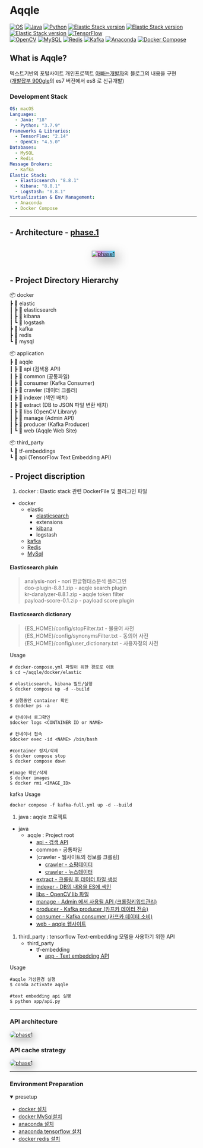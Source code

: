 # Aqqle 
[![OS](https://img.shields.io/badge/macOS-Monterey-000000?style=flat&logo=apple)]()
[![Java](https://img.shields.io/badge/Java-18-007396?style=flat&logo=openjdk)]()
[![Python](https://img.shields.io/badge/Python-3.7.9-3776AB?style=flat&logo=python)]()
[![Elastic Stack version](https://img.shields.io/badge/Elasticsearch-8.8.1-00bfb3?style=flat&logo=elastic-stack)]()
[![Elastic Stack version](https://img.shields.io/badge/kibana-8.8.1-00bfb3?style=flat&logo=elastic-stack)]()
[![Elastic Stack version](https://img.shields.io/badge/logstash-8.8.1-00bfb3?style=flat&logo=elastic-stack)]()
[![TensorFlow](https://img.shields.io/badge/TensorFlow-2.14-FF6F00?style=flat&logo=tensorflow)]()  
[![OpenCV](https://img.shields.io/badge/OpenCV-4.5.0-5C3EE8?style=flat&logo=opencv)]()
[![MySQL](https://img.shields.io/badge/MySQL-8.0-4479A1?style=flat&logo=mysql)]()
[![Redis](https://img.shields.io/badge/Redis-7.0-DC382D?style=flat&logo=redis)]()
[![Kafka](https://img.shields.io/badge/Apache%20Kafka-3.5-231F20?style=flat&logo=apache-kafka)]()
[![Anaconda](https://img.shields.io/badge/Anaconda-2023.07-44A833?style=flat&logo=anaconda)]() 
[![Docker Compose](https://img.shields.io/badge/Docker%20Compose-1.29.2-2496ED?style=flat&logo=docker)]()
## What is Aqqle?
텍스트기반의 포털사이트 개인프로젝트 
[아빠는개발자](https://father-lys.tistory.com/category/Aqqle)의 블로그의 내용을 구현  
([개발잡부 900gle](https://ldh-6019.tistory.com/)의 es7 버전에서 es8 로 신규개발)  

### Development Stack

```yaml
OS: macOS
Languages:
  - Java: "18"
  - Python: "3.7.9"
Frameworks & Libraries:
  - TensorFlow: "2.14"
  - OpenCV: "4.5.0"
Databases:
  - MySQL
  - Redis
Message Brokers:
  - Kafka
Elastic Stack:
  - Elasticsearch: "8.8.1"
  - Kibana: "8.8.1"
  - Logstash: "8.8.1"
Virtualization & Env Management:
  - Anaconda
  - Docker Compose
```

---

## - Architecture - [phase.1](https://father-lys.tistory.com/20)
<a href="https://father-lys.tistory.com/53" style="display: block; text-align: center;">
  <img src="https://img1.daumcdn.net/thumb/R1280x0/?scode=mtistory2&fname=https%3A%2F%2Fblog.kakaocdn.net%2Fdn%2F2jv52%2FbtsFRCYBS54%2FVihtdDGxZt889IlKghaUo0%2Fimg.png" 
       alt="phase1" 
       style="max-width: 100%; background: linear-gradient(to right, rgba(255, 0, 150, 0.6), rgba(0, 204, 255, 0.6)); box-shadow: 10px 10px 30px rgba(0, 0, 0, 0.4); transition: transform 0.3s ease; margin: 20px auto;">
</a>

## - Project Directory Hierarchy

📦 docker  
┣ 📂 elastic  
┃ ┣ 📂 elasticsearch  
┃ ┣ 📂 kibana  
┃ ┗ 📂 logstash  
┣ 📂 kafka  
┣ 📂 redis  
┗ 📂 mysql

📦 application  
┣ 📂 aqqle  
┃ ┣ 📂 api (검색용 API)  
┃ ┣ 📂 common (공통파일)  
┃ ┣ 📂 consumer (Kafka Consumer)  
┃ ┣ 📂 crawler (데이터 크롤러)  
┃ ┣ 📂 indexer (색인 배치)  
┃ ┣ 📂 extract (DB to JSON 파일 변환 배치)  
┃ ┣ 📂 libs (OpenCV Library)  
┃ ┣ 📂 manage (Admin API)  
┃ ┣ 📂 producer (Kafka Producer)  
┃ ┗ 📂 web (Aqqle Web Site)

📦 third_party  
┗ 📂 tf-embeddings  
┗ 📂 api (TensorFlow Text Embedding API)


## - Project discription

1. docker : Elastic stack 관련 DockerFile 및 플러그인 파일
* docker
    * elastic
        * [elasticsearch](https://ldh-6019.tistory.com/category/ElasticStack/Elasticsearch)
        * extensions
        * [kibana](https://ldh-6019.tistory.com/category/ElasticStack/Kibana)
        * logstash
    * [kafka](https://ldh-6019.tistory.com/category/Kafka)
    * [Redis](https://ldh-6019.tistory.com/category/Kafka)
    * [MySql](https://father-lys.tistory.com/70)

#### Elasticsearch pluin
>analysis-nori - nori 한글형태소분석 플러그인   
doo-plugin-8.8.1.zip - aqqle search plugin   
kr-danalyzer-8.8.1.zip - aqqle token filter    
payload-score-0.1.zip - payload score plugin
#### Elasticsearch dictionary
>{ES_HOME}/config/stopFilter.txt - 불용어 사전  
{ES_HOME}/config/synonymsFilter.txt - 동의어 사전  
{ES_HOME}/config/user_dictionary.txt - 사용자정의 사전


Usage
 ```
# docker-compose.yml 파일이 위한 경로로 이동 
$ cd ~/aqqle/docker/elastic    

# elasticsearch, kibana 빌드/실행   
$ docker compose up -d --build

# 실행중인 container 확인
$ dodcker ps -a
 
# 컨네이너 로그확인    
$docker logs <CONTAINER ID or NAME>

# 컨네이너 접속
$docker exec -id <NAME> /bin/bash

#container 정지/삭제  
$ docker compose stop
$ docker compose down

#image 확인/삭제
$ docker images
$ docker rmi <IMAGE_ID>
``` 

kafka Usage
```shell
docker compose -f kafka-full.yml up -d --build
```


1. java : aqqle 프로젝트
* java
    * aqqle : Project root
        * [api - 검색 API](https://father-lys.tistory.com/category/Java/API)
        * common - 공통파일
        * [crawler - 웹사이트의 정보를 크롤링]
          * [crawler - 쇼핑데이터](https://father-lys.tistory.com/22)
          * [crawler - 뉴스데이터](https://father-lys.tistory.com/22)
        * [extract - 크롤링 후 데이터 파일 생성](https://father-lys.tistory.com/category/Aqqle/EXTRACT)
        * [indexer - DB의 내용을 ES에 색인](https://father-lys.tistory.com/category/Aqqle/INDEXER)
        * [libs - OpenCV lib 파일](https://ldh-6019.tistory.com/category/OpneCV)
        * [manage - Admin 에서 사용될 API (크롤링키워드관리)](https://father-lys.tistory.com/category/Aqqle/MANAGE)
        * [producer - Kafka producer (카프카 데이터 전송)](https://ldh-6019.tistory.com/category/aqqle%20shopping/producer)
        * [consumer - Kafka consumer (카프카 데이터 소비)](https://ldh-6019.tistory.com/category/aqqle%20shopping/consumer)
        * [web - aqqle 웹사이트](https://ldh-6019.tistory.com/category/aqqle%20shopping/web)


1. third_party : tensorflow Text-embedding 모델을 사용하기 위한 API
   * third_party
     * tf-embedding
       * [app - Text embedding API](https://father-lys.tistory.com/category/Python/Text%20embeddings)

Usage
```
#aqqle 가상환경 실행
$ conda activate aqqle

#text embedding api 실행
$ python app/api.py
 ``` 
--- 
### API architecture
<a href="https://father-lys.tistory.com/160">
  <img src="https://img1.daumcdn.net/thumb/R1280x0/?scode=mtistory2&fname=https%3A%2F%2Fblog.kakaocdn.net%2Fdn%2FbassxZ%2FbtsMB1dGamS%2FogvFCuc8mrcAIlvCKiVN10%2Fimg.png" 
       alt="phase1" 
       style="border-radius: 15px; box-shadow: 5px 5px 20px rgba(0, 0, 0, 0.3); transition: transform 0.3s ease;">
</a>

### API cache strategy
<a href="https://father-lys.tistory.com/55">
  <img src="https://img1.daumcdn.net/thumb/R1280x0/?scode=mtistory2&fname=https%3A%2F%2Fblog.kakaocdn.net%2Fdn%2FbtPUnZ%2FbtszlGfAoQk%2Fdz18kEBgpeAkTOOQiKHFS1%2Fimg.png" 
       alt="phase1" 
       style="border-radius: 15px; box-shadow: 5px 5px 20px rgba(0, 0, 0, 0.3); transition: transform 0.3s ease;">
</a>

---
### Environment Preparation
<details open>
  <summary>presetup</summary>

* [docker 설치](https://ldh-6019.tistory.com/10)
* [docker MySql설치](https://father-lys.tistory.com/70)
* [anaconda 설치](https://father-lys.tistory.com/136)
* [anaconda tensorflow 설치](https://ldh-6019.tistory.com/118?category=1043090)
* [docker redis 설치](https://father-lys.tistory.com/41)

</details> 
